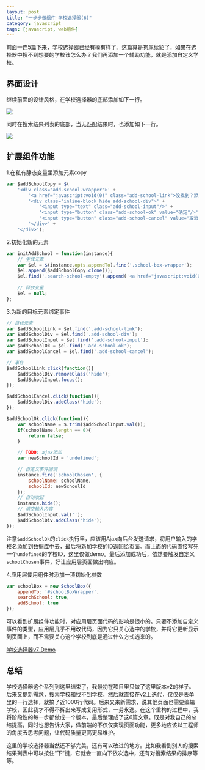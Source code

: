 ```yaml
---
layout: post
title: "一步步做组件-学校选择器(6)"
category: javascript
tags: [javascript, web组件]
---
```


前面一连5篇下来，学校选择器已经有模有样了。这篇算是狗尾续貂了，如果在选择器中搜不到想要的学校该怎么办？我们再添加一个辅助功能，就是添加自定义学校。

<!-- more -->

界面设计
---------
继续前面的设计风格，在学校选择器的底部添加如下一行。

<img src="/images/captures/20150127_01.jpg">

同时在搜索结果列表的底部，当无匹配结果时，也添加如下一行。

<img src="/images/captures/20150127_02.jpg">



扩展组件功能
-------------
1.在私有静态变量里添加元素copy

```js
var $addSchoolCopy = $(
    '<div class="add-school-wrapper">' + 
        '<a href="javascript:void(0)" class="add-school-link">没找到？添加学校</a>' + 
        '<div class="inline-block hide add-school-div">' + 
            '<input type="text" class="add-school-input"/>' + 
            '<input type="button" class="add-school-ok" value="确定"/>' + 
            '<input type="button" class="add-school-cancel" value="取消"/>' + 
        '</div>' + 
    '</div>');
```


2.初始化新的元素

```js
var initAddSchool = function(instance){
    // 生成元素
    var $el = $(instance.opts.appendTo).find('.school-box-wrapper');
    $el.append($addSchoolCopy.clone());
    $el.find('.search-school-empty').append('<a href="javascript:void(0)" class="add-school-link">添加学校</a>');
    
    // 释放变量
    $el = null;
};
```


3.为新的目标元素绑定事件
    
```js
// 目标元素
var $addSchoolLink = $el.find('.add-school-link');
var $addSchoolDiv = $el.find('.add-school-div');
var $addSchoolInput = $el.find('.add-school-input');
var $addSchoolOk = $el.find('.add-school-ok');
var $addSchoolCancel = $el.find('.add-school-cancel');

// 事件
$addSchoolLink.click(function(){
    $addSchoolDiv.removeClass('hide');
    $addSchoolInput.focus();
});

$addSchoolCancel.click(function(){
    $addSchoolDiv.addClass('hide');
});

$addSchoolOk.click(function(){
    var schoolName = $.trim($addSchoolInput.val());
    if(schoolName.length == 0){
        return false;
    }

    // TODO: ajax添加
    var newSchoolId = 'undefined';

    // 自定义事件回调
    instance.fire('schoolChosen', {
        schoolName: schoolName,
        schoolId: newSchoolId
    });
    // 自动收起
    instance.hide();
    // 清空输入内容
    $addSchoolInput.val('');
    $addSchoolDiv.addClass('hide');
});
```

注意`$addSchoolOk`的`click`执行里，应该用Ajax向后台发送请求，将用户输入的学校名添加到数据库中去，最后将新加学校的ID返回给页面。而上面的代码直接写死一个`undefined`的学校ID，这里仅做demo。最后添加成功后，依然要触发自定义`schoolChosen`事件，好让应用层页面做出响应。


4.应用层使用组件时添加一项初始化参数

```js
var schoolBox = new SchoolBox({
    appendTo: '#schoolBoxWrapper',
    searchSchool: true,
    addSchool: true
});
```

可以看到扩展组件功能时，对应用层页面代码的影响是很小的。只要不添加自定义事件的类型，应用层几乎不用改代码，因为它只关心选中的学校，并将它更新显示到页面上，而不需要关心这个学校到底是通过什么方式选来的。

[学校选择器v7 Demo](/demo/SchoolBox/v7/demo.html)



总结
-----
学校选择器这个系列到这里结束了，我最初在项目里只做了这里版本v2的样子。后来又提新需求，搜索学校和找不到学校，然后就直接在v2上迭代，仅仅是表单里的一行选择，就搞了近1000行代码。后来又来新需求，说其他页面也需要编辑学校，因此我才不得不拆出来写成复用形式，一劳永逸。在这个重构的过程中，我将阶段性的每一步都做成一个版本，最后整理成了这6篇文章。既是对我自己的总结提高，同时也想告诉大家，做前端的不仅仅实现页面功能，更多地应该以工程师的角度去思考问题，让代码质量更高更易维护。

这里的学校选择器当然还不够完美，还有可以改进的地方。比如我看到别人的搜索结果列表中可以按住“下”键，它就会一直向下依次选中，还有对搜索结果的排序等等。
